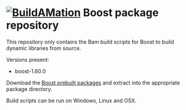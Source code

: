 # [![BuildAMation](http://buildamation.com/BAM-small.png)](https://github.com/markfinal/BuildAMation) Boost package repository

This repository only contains the Bam build scripts for Boost to build dynamic libraries from source.

Versions present:

* boost-1.60.0

Download the [Boost prebuilt packages](http://www.boost.org/users/download/) and extract into the appropriate package directory.

Build scripts can be run on Windows, Linux and OSX.
